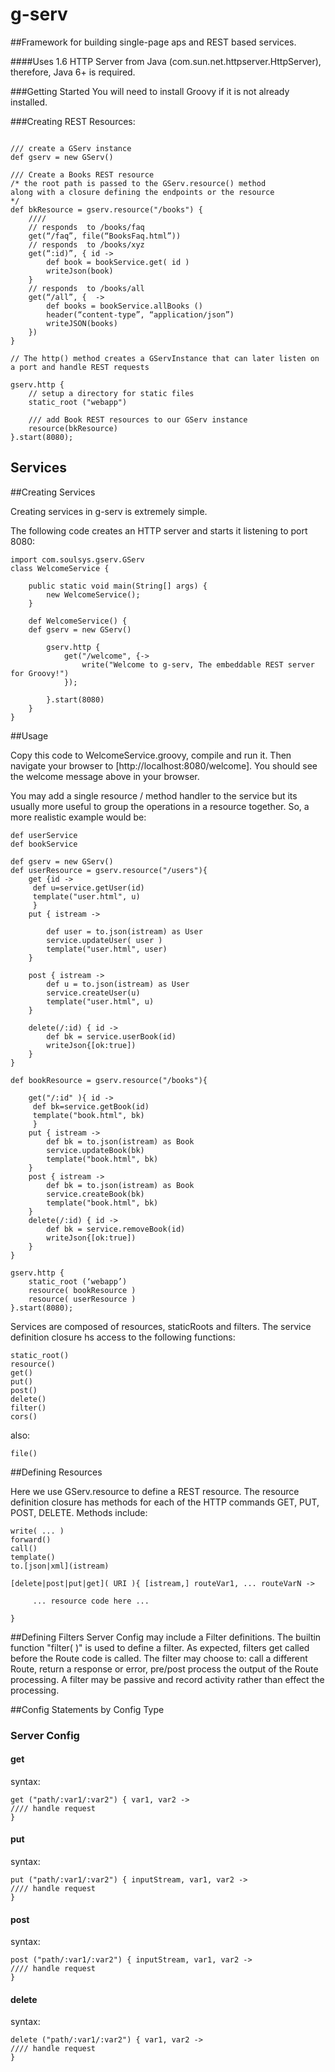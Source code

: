 #    g-serv

##Framework for building single-page aps and REST based services.

####Uses 1.6 HTTP Server from Java (com.sun.net.httpserver.HttpServer), therefore, Java 6+ is required.


###Getting Started
You will need to install Groovy if it is not already installed.


###Creating REST Resources:

```

/// create a GServ instance
def gserv = new GServ()

/// Create a Books REST resource
/* the root path is passed to the GServ.resource() method
along with a closure defining the endpoints or the resource
*/
def bkResource = gserv.resource("/books") {
    ////
    // responds  to /books/faq
    get(“/faq”, file(“BooksFaq.html”))
    // responds  to /books/xyz
    get(“:id)”, { id ->
        def book = bookService.get( id )
        writeJson(book)
    }
    // responds  to /books/all
    get(“/all”, {  ->
        def books = bookService.allBooks ()
        header(“content-type”, “application/json”)
        writeJSON(books)
    })
}

// The http() method creates a GServInstance that can later listen on a port and handle REST requests

gserv.http {
    // setup a directory for static files
    static_root ("webapp")

    /// add Book REST resources to our GServ instance
    resource(bkResource)
}.start(8080);
```

## Services 

##Creating Services

Creating services in g-serv is extremely simple.

The following code creates an HTTP server and starts it listening to port 8080:

```
import com.soulsys.gserv.GServ
class WelcomeService {

    public static void main(String[] args) {
        new WelcomeService();
    }

    def WelcomeService() {
    def gserv = new GServ()

        gserv.http {
            get("/welcome", {->
                write("Welcome to g-serv, The embeddable REST server for Groovy!")
            });

        }.start(8080)
    }
}
```
##Usage

Copy this code to WelcomeService.groovy, compile and run it. Then navigate your browser
to [http://localhost:8080/welcome]. You should see the welcome message above in your browser.

You may add a single resource / method handler to the service but its usually more useful to group the operations in a resource together.  So, a more realistic example would be:

```
def userService
def bookService

def gserv = new GServ()
def userResource = gserv.resource("/users"){
    get {id ->
     def u=service.getUser(id)
     template("user.html", u)
     }
    put { istream ->

        def user = to.json(istream) as User
        service.updateUser( user )
        template("user.html", user)
    }

    post { istream ->
        def u = to.json(istream) as User
        service.createUser(u)
        template("user.html", u)
    }

    delete(/:id) { id ->
        def bk = service.userBook(id)
        writeJson{[ok:true])
    }
}

def bookResource = gserv.resource("/books"){

    get("/:id" ){ id ->
     def bk=service.getBook(id)
     template("book.html", bk)
     }
    put { istream ->
        def bk = to.json(istream) as Book
        service.updateBook(bk)
        template("book.html", bk)
    }
    post { istream ->
        def bk = to.json(istream) as Book
        service.createBook(bk)
        template("book.html", bk)
    }
    delete(/:id) { id ->
        def bk = service.removeBook(id)
        writeJson{[ok:true])
    }
}

gserv.http {
    static_root (‘webapp’)
    resource( bookResource )
    resource( userResource )
}.start(8080);

```

Services are composed of resources, staticRoots and filters. 
The service definition closure hs access to the following functions:
```
static_root()
resource()
get()
put()
post()
delete()
filter()
cors()

```
also:
```
file()
```

##Defining Resources

Here we use GServ.resource to define a REST resource.   The resource definition closure has methods for each of the HTTP commands GET, PUT, POST, DELETE. Methods include:
```
write( ... )
forward()
call()
template()
to.[json|xml](istream)
```


    [delete|post|put|get]( URI ){ [istream,] routeVar1, ... routeVarN ->
        
         ... resource code here ...
    
    }


##Defining Filters
Server Config  may include a Filter definitions.
The builtin function "filter( )" is used to define a filter.
As expected, filters get called before the Route code is called.
The filter may choose to: call a different Route, return a response or error, pre/post process the output of the Route processing.
A filter may be passive and record activity rather than effect the processing.


##Config Statements  by Config Type
### Server Config
#### get
syntax:
```
get ("path/:var1/:var2") { var1, var2 ->
//// handle request
}
```
#### put
syntax:
```
put ("path/:var1/:var2") { inputStream, var1, var2 ->
//// handle request
}
```

#### post

syntax:
```
post ("path/:var1/:var2") { inputStream, var1, var2 ->
//// handle request
}
```
#### delete
syntax:
```
delete ("path/:var1/:var2") { var1, var2 ->
//// handle request
}
```

